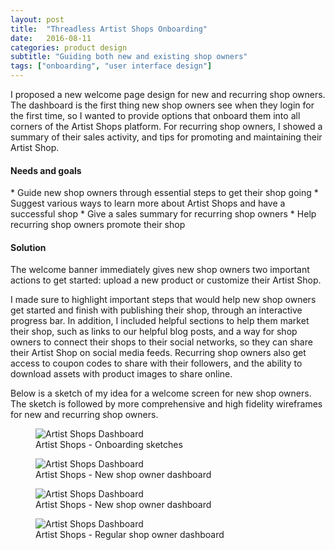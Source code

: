 ```yaml
---
layout: post
title:  "Threadless Artist Shops Onboarding"
date:   2016-08-11
categories: product design
subtitle: "Guiding both new and existing shop owners"
tags: ["onboarding", "user interface design"]
---
```


I proposed a new welcome page design for new and recurring shop owners. The dashboard is the first thing new shop owners see when they login for the first time, so I wanted to provide options that onboard them into all corners of the Artist Shops platform. For recurring shop owners, I showed a summary of their sales activity, and tips for promoting and maintaining their Artist Shop.

<h4>Needs and goals</h4>
* Guide new shop owners through essential steps to get their shop going
* Suggest various ways to learn more about Artist Shops and have a successful shop
* Give a sales summary for recurring shop owners
* Help recurring shop owners promote their shop

<h4>Solution</h4>
The welcome banner immediately gives new shop owners two important actions to get started: upload a new product or customize their Artist Shop.

I made sure to highlight important steps that would help new shop owners get started and finish with publishing their shop, through an interactive progress bar. In addition, I included helpful sections to help them market their shop, such as links to our helpful blog posts, and a way for shop owners to connect their shops to their social networks, so they can share their Artist Shop on social media feeds. Recurring shop owners also get access to coupon codes to share with their followers, and the ability to download assets with product images to share online.

Below is a sketch of my idea for a welcome screen for new shop owners. The sketch is followed by more comprehensive and high fidelity wireframes for new and recurring shop owners.

<figure>
	<img src="{% asset_path images/onboarding-scan.jpg %}" alt="Artist Shops Dashboard" />
	<figcaption class="media-caption center">Artist Shops - Onboarding sketches</figcaption>
</figure>

<figure>
	<img src="{% asset_path images/dashboard-1.jpg %}" alt="Artist Shops Dashboard" />
	<figcaption class="media-caption center">Artist Shops - New shop owner dashboard</figcaption>
</figure>

<figure>
	<img src="{% asset_path images/dashboard-1-2.jpg %}" alt="Artist Shops Dashboard" />
	<figcaption class="media-caption center">Artist Shops - New shop owner dashboard</figcaption>
</figure>

<figure>
	<img src="{% asset_path images/dashboard-1-3.jpg %}" alt="Artist Shops Dashboard" />
	<figcaption class="media-caption center">Artist Shops - Regular shop owner dashboard</figcaption>
</figure>
